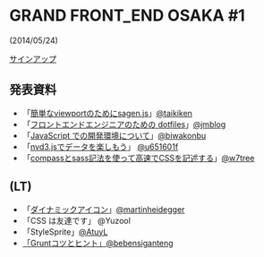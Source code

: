 # GRAND FRONT_END OSAKA #1

(2014/05/24)

[サインアップ](https://grand-front-end-osaka.doorkeeper.jp/events/11330)


## 発表資料
 - 「[簡単なviewportのためにsagen.js](http://www.slideshare.net/taikiken/viewport-sagenjs)」[@taikiken](https://github.com/taikiken)
 - 「[フロントエンドエンジニアのための dotfiles](https://speakerdeck.com/jmblog/hurontoendoenziniafalsetamefalse-dotfiles)」[@jmblog](https://github.com/jmblog)
 - 「[JavaScript での開発環境について](http://www.slideshare.net/HigashigawaRyo/ss-35070487)」[@biwakonbu](https://github.com/biwakonbu)
 - 「[nvd3.jsでデータを楽しもう](http://www.slideshare.net/kousuketakeuhi/grand-font-engineerosaka1st)」 [@u651601f](https://github.com/u651601f)
 - 「[compassとsass記法を使って高速でCSSを記述する](https://github.com/w7tree/compass_test)」[@w7tree](https://github.com/w7tree)

## (LT)

 - 「[ダイナミックアイコン](dynamic_icons)」[@martinheidegger](https://github.com/martinheidegger)
 - 「CSS は友達です」 @Yuzool
 - 「StyleSprite」[@AtuyL](https://github.com/AtuyL)
 - [「Gruntコツとヒント」](https://github.com/bebensiganteng/frontend-boilerplate)[@bebensiganteng](https://github.com/bebensiganteng)
